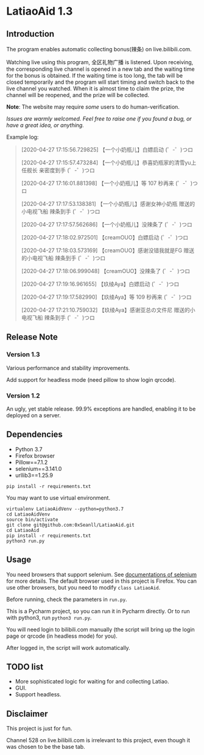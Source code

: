 # LatiaoAid 1.3

## Introduction

The program enables automatic collecting bonus(辣条) on live.bilibili.com.

Watching live using this program, 全区礼物广播 is listened. Upon receiving, the corresponding live channel is opened in a new tab and the waiting time for the bonus is obtained. If the waiting time is too long, the tab will be closed temporarily and the program will start timing and switch back to the live channel you watched. When it is almost time to claim the prize, the channel will be reopened, and the prize will be collected.

**Note**: The website may require *some* users to do human-verification.

*Issues are warmly welcomed. Feel free to raise one if you found a bug, or have a great idea, or anything.*

Example log:

>[2020-04-27 17:15:56.729825] 【一个小奶瓶儿】白嫖启动 (゜-゜)つロ 
>
>[2020-04-27 17:15:57.473284] 【一个小奶瓶儿】恭喜奶瓶家的清雪yu上任舰长 亲密度到手 (゜-゜)つロ 
>
>[2020-04-27 17:16:01.881398] 【一个小奶瓶儿】等 107 秒再来 (゜-゜)つロ 
>
>[2020-04-27 17:17:53.138381] 【一个小奶瓶儿】感谢女神小奶瓶 赠送的小电视飞船 辣条到手 (゜-゜)つロ 
>
>[2020-04-27 17:17:57.562686] 【一个小奶瓶儿】没辣条了 (゜-゜)つロ 
>
>[2020-04-27 17:18:02.972501] 【creamOUO】白嫖启动 (゜-゜)つロ 
>
>[2020-04-27 17:18:03.573169] 【creamOUO】感谢没错我就是FG 赠送的小电视飞船 辣条到手 (゜-゜)つロ 
>
>[2020-04-27 17:18:06.999048] 【creamOUO】没辣条了 (゜-゜)つロ 
>
>[2020-04-27 17:19:16.961655] 【玖绫Aya】白嫖启动 (゜-゜)つロ 
>
>[2020-04-27 17:19:17.582990] 【玖绫Aya】等 109 秒再来 (゜-゜)つロ 
>
>[2020-04-27 17:21:10.759032] 【玖绫Aya】感谢亚总の文件尼 赠送的小电视飞船 辣条到手 (゜-゜)つロ 

## Release Note

### Version 1.3

Various performance and stability improvements.

Add support for headless mode (need pillow to show login qrcode).

### Version 1.2

An ugly, yet stable release. 99.9% exceptions are handled, enabling it to be deployed on a server.

## Dependencies

- Python 3.7
- Firefox browser
- Pillow==7.1.2
- selenium==3.141.0
- urllib3==1.25.9

```shell script
pip install -r requirements.txt
```

You may want to use virtual environment.

```shell script
virtualenv LatiaoAidVenv --python=python3.7
cd LatiaoAidVenv
source bin/activate
git clone git@github.com:0xSeanll/LatiaoAid.git
cd LatiaoAid
pip install -r requirements.txt
python3 run.py
```

## Usage

You need browsers that support selenium. See [documentations of selenium](https://selenium-python.readthedocs.io/installation.html#drivers) for more details. The default browser used in this project is Firefox. You can use other browsers, but you need to modify `class LatiaoAid`.
 
Before running, check the parameters in `run.py`.

This is a Pycharm project, so you can run it in Pycharm directly. Or to run with python3, run `python3 run.py`.

You will need login to bilibili.com manually (the script will bring up the login page or qrcode (in headless mode) for you).

After logged in, the script will work automatically.  

## TODO list

- More sophisticated logic for waiting for and collecting Latiao.
- GUI.
- Support headless.

## Disclaimer

This project is just for fun.

Channel 528 on live.bilibili.com is irrelevant to this project, even though it was chosen to be the base tab.
